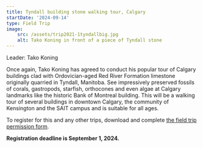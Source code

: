 ```yaml
---
title: Tyndall building stone walking tour, Calgary
startDate: '2024-09-14'
type: Field Trip
image:
    src: /assets/trip2021-1tyndallbig.jpg
    alt: Tako Koning in front of a piece of Tyndall stone
---
```


Leader: Tako Koning

Once again, Tako Koning has agreed to conduct his popular tour of Calgary buildings clad with Ordovician-aged Red River Formation limestone originally quarried in Tyndall, Manitoba. See impressively preserved fossils of corals, gastropods, starfish, orthocones and even algae at Calgary landmarks like the historic Bank of Montreal building. This will be a walking tour of several buildings in downtown Calgary, the community of Kensington and the SAIT campus and is suitable for all ages.

To register for this and any other trips, download and complete [the field trip permission form](/events/2024FieldTrips/2024%20FT%20registration.pdf).

**Registration deadline is September 1, 2024.**
